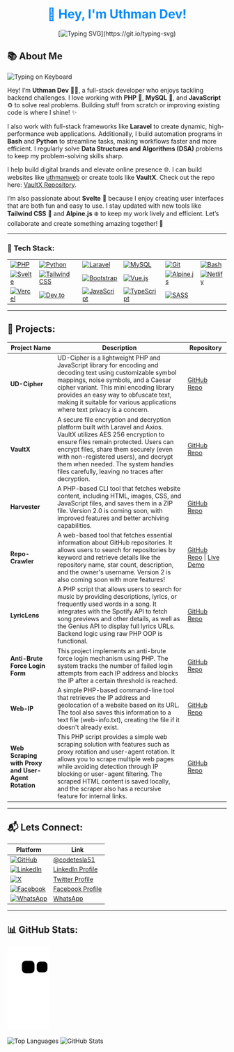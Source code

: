 <div align="center">
  <h1 style="color: #008afa;">👋 Hey, I'm Uthman Dev!</h1>

  [![Typing SVG](https://readme-typing-svg.herokuapp.com?size=32&duration=6500&color=008afa&lines=Full+Stack+Developer;Backend+Specialist;Let's+Build+Something+Great!)](https://git.io/typing-svg)
</div>

## 📚 **About Me**

![Typing on Keyboard](https://media4.giphy.com/media/26tn33aiTi1jkl6H6/giphy.gif?cid=6c09b9523h12jzbpazg3ac32ccr2qppjlfzn1w4qpaecfof0&ep=v1_internal_gif_by_id&rid=giphy.gif&ct=g)

Hey! I’m **Uthman Dev** 👨‍💻, a full-stack developer who enjoys tackling backend challenges. I love working with **PHP** 🐘, **MySQL** 🐬, and **JavaScript** ⚙️ to solve real problems. Building stuff from scratch or improving existing code is where I shine! ✨

I also work with full-stack frameworks like **Laravel** to create dynamic, high-performance web applications. Additionally, I build automation programs in **Bash** and **Python** to streamline tasks, making workflows faster and more efficient. I regularly solve **Data Structures and Algorithms (DSA)** problems to keep my problem-solving skills sharp.

I help build digital brands and elevate online presence 🌐. I can build websites like [uthmanweb](https://uthmandev.vercel.app) or create tools like **VaultX**. Check out the repo here: [VaultX Repository](https://github.com/codetesla51/vaultx).

<p> I’m also passionate about <b>Svelte</b> 🌱 because I enjoy creating user
interfaces that are both fun and easy to use. I stay updated with new tools like
<b>Tailwind CSS</b> 🎨 and <b>Alpine.js</b> ❄️ to keep my work lively and efficient.
Let’s collaborate and create something amazing together! 🚀</p>

---
### 🔧 **Tech Stack:**

|                           |                           |                           |                           |                           |                           |
|---------------------------|---------------------------|---------------------------|---------------------------|---------------------------|---------------------------|
| [![PHP](https://skillicons.dev/icons?i=php)](https://skillicons.dev) | [![Python](https://skillicons.dev/icons?i=py)](https://skillicons.dev) | [![Laravel](https://skillicons.dev/icons?i=laravel)](https://skillicons.dev) | [![MySQL](https://skillicons.dev/icons?i=mysql)](https://skillicons.dev) | [![Git](https://skillicons.dev/icons?i=git)](https://skillicons.dev) | [![Bash](https://skillicons.dev/icons?i=bash)](https://skillicons.dev) |
| [![Svelte](https://skillicons.dev/icons?i=svelte)](https://skillicons.dev) | [![Tailwind CSS](https://skillicons.dev/icons?i=tailwind)](https://skillicons.dev) | [![Bootstrap](https://skillicons.dev/icons?i=bootstrap)](https://skillicons.dev) | [![Vue.js](https://skillicons.dev/icons?i=vue)](https://skillicons.dev) | [![Alpine.js](https://skillicons.dev/icons?i=alpinejs)](https://skillicons.dev) | [![Netlify](https://skillicons.dev/icons?i=netlify)](https://skillicons.dev) |
| [![Vercel](https://skillicons.dev/icons?i=vercel)](https://skillicons.dev) | [![Dev.to](https://skillicons.dev/icons?i=devto)](https://skillicons.dev) | [![JavaScript](https://skillicons.dev/icons?i=js)](https://skillicons.dev) | [![TypeScript](https://skillicons.dev/icons?i=ts)](https://skillicons.dev) | [![SASS](https://skillicons.dev/icons?i=sass)](https://skillicons.dev) |                           ||                           |                           | [![SASS](https://skillicons.dev/icons?i=sass)](https://skillicons.dev) |                           |
---
 ## 💼 **Projects**:

| **Project Name**                                                                                      | **Description**                                                                                          | **Repository**                           |
|-------------------------------------------------------------------------------------------------------|----------------------------------------------------------------------------------------------------------|------------------------------------------|
| **UD-Cipher**                                                                                             |  UD-Cipher is a lightweight PHP and JavaScript library for encoding and decoding text using customizable symbol mappings, noise symbols, and a Caesar cipher variant. This mini encoding library provides an easy way to obfuscate text, making it suitable for various applications where text privacy is a concern.| [GitHub Repo](https://github.com/codetesla51/ud-cipher) |
| **VaultX**                                                                                             | A secure file encryption and decryption platform built with Laravel and Axios. VaultX utilizes AES 256 encryption to ensure files remain protected. Users can encrypt files, share them securely (even with non-registered users), and decrypt them when needed. The system handles files carefully, leaving no traces after decryption. | [GitHub Repo](https://github.com/codetesla51/vaultx.git) |
| **Harvester**                                                                                          | A PHP-based CLI tool that fetches website content, including HTML, images, CSS, and JavaScript files, and saves them in a ZIP file. Version 2.0 is coming soon, with improved features and better archiving capabilities. | [GitHub Repo](https://github.com/codetesla51/harvester-.git) |
| **Repo-Crawler**                                                                                       | A web-based tool that fetches essential information about GitHub repositories. It allows users to search for repositories by keyword and retrieve details like the repository name, star count, description, and the owner's username. Version 2 is also coming soon with more features! | [GitHub Repo](https://github.com/codetesla51/repo_crawler) \| [Live Demo](https://repo-crawler.vercel.app/) |
| **LyricLens**                                                                                          | A PHP script that allows users to search for music by providing descriptions, lyrics, or frequently used words in a song. It integrates with the Spotify API to fetch song previews and other details, as well as the Genius API to display full lyrics URLs. Backend logic using raw PHP OOP is functional. | [GitHub Repo](https://github.com/codetesla51/lyriclens.git) |
| **Anti-Brute Force Login Form**                                                                        | This project implements an anti-brute force login mechanism using PHP. The system tracks the number of failed login attempts from each IP address and blocks the IP after a certain threshold is reached. | [GitHub Repo](https://github.com/codetesla51/anti-brute-force-login.git) |
| **Web-IP**                                                                                             | A simple PHP-based command-line tool that retrieves the IP address and geolocation of a website based on its URL. The tool also saves this information to a text file (web-info.txt), creating the file if it doesn't already exist. | [GitHub Repo](https://github.com/codetesla51/web-ip.git) |
| **Web Scraping with Proxy and User-Agent Rotation**                                                    | This PHP script provides a simple web scraping solution with features such as proxy rotation and user-agent rotation. It allows you to scrape multiple web pages while avoiding detection through IP blocking or user-agent filtering. The scraped HTML content is saved locally, and the scraper also has a recursive feature for internal links. | [GitHub Repo](https://github.com/codetesla51/web_scrapper_script.git) |



---

## 📬 **Lets Connect**:
| **Platform** | **Link** |
|--------------|----------|
| [![GitHub](https://img.shields.io/badge/GitHub-181717?style=for-the-badge&logo=github&logoColor=white)](https://github.com/codetesla51) | [@codetesla51](https://github.com/codetesla51) |
| [![LinkedIn](https://img.shields.io/badge/LinkedIn-0077B5?style=for-the-badge&logo=linkedin&logoColor=white)](https://www.linkedin.com/in/uthman-dev-a61578298?utm_source=share&utm_campaign=share_via&utm_content=profile&utm_medium=android_app) | [LinkedIn Profile](https://www.linkedin.com/in/uthman-dev-a61578298?utm_source=share&utm_campaign=share_via&utm_content=profile&utm_medium=android_app) |
| [![X](https://img.shields.io/badge/X-1DA1F2?style=for-the-badge&logo=twitter&logoColor=white)](https://x.com/oladele56481?t=KIfYsIyRIobDWhMnYTYTfA&s=09) | [Twitter Profile](https://x.com/oladele56481?t=KIfYsIyRIobDWhMnYTYTfA&s=09) |
| [![Facebook](https://img.shields.io/badge/Facebook-1877F2?style=for-the-badge&logo=facebook&logoColor=white)](https://www.facebook.com/profile.php?id=100089196350154) | [Facebook Profile](https://www.facebook.com/profile.php?id=100089196350154) |
| [![WhatsApp](https://img.shields.io/badge/WhatsApp-25D366?style=for-the-badge&logo=whatsapp&logoColor=white)](https://wa.link/6jqex1) | [WhatsApp](https://wa.link/6jqex1) |

---

## 📊 GitHub Stats:
![snake gif](https://github.com/codetesla51/codetesla51/blob/output/github-contribution-grid-snake.svg)

![Top Languages](https://github-readme-stats.vercel.app/api/top-langs/?username=codetesla51&layout=compact&theme=radical&count_private=true&v=1)
![GitHub Stats](https://github-readme-stats.vercel.app/api?username=codetesla51&show_icons=true&theme=radical&count_private=true)


